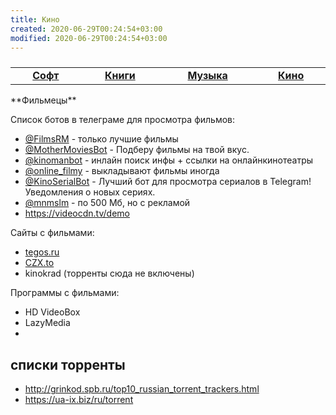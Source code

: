 ```yaml
---
title: Кино
created: 2020-06-29T00:24:54+03:00
modified: 2020-06-29T00:24:54+03:00
---
```

<table><tbody style="width:100%;display:table;text-align:center;"><tr>
  <td><a href="./soft"><b>Софт</b></a></td>
  <td><a href="./books"><b>Книги</b></a></td>
  <td><a href="./music"><b>Музыка</b></a></td>
  <td><a href="./kino"><b>Кино</b></a></td>
</tr></tbody></table>
**Фильмецы**

Список ботов в телеграме для просмотра фильмов:
* [@FilmsRM](https://t.me/FilmsRM) - только лучшие фильмы
* [@MotherMoviesBot](https://t.me/MotherMoviesBot) - Подберу фильмы на твой вкус.
* [@kinomanbot](https://t.me/kinomanbot) - инлайн поиск инфы + ссылки на онлайнкинотеатры
* [@online_filmy](ohttps://t.me/online_filmy) - выкладывают фильмы иногда
* [@KinoSerialBot](https://t.me/KinoSerialBot) - Лучший бот для просмотра сериалов в Telegram! Уведомления о новых сериях. 
* [@mnmslm](https://t.me/mnmslm) - по 500 Мб, но с рекламой
* <https://videocdn.tv/demo>

Сайты с фильмами:
* [tegos.ru](http://tegos.ru)
* [CZX.to](http://czx.to)
* kinokrad
(торренты сюда не включены)

Программы с фильмами:
* HD VideoBox
* LazyMedia
* 


## списки торренты
- <http://grinkod.spb.ru/top10_russian_torrent_trackers.html>
- <https://ua-ix.biz/ru/torrent>
